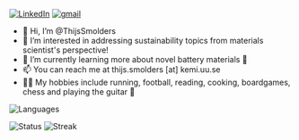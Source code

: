 [![LinkedIn](https://img.shields.io/badge/LinkedIn-0077B5?style=for-the-badge&logo=linkedin&logoColor=white)](https://www.linkedin.com/in/thijssmolders/)
[![gmail](https://img.shields.io/badge/Gmail-D14836?style=for-the-badge&logo=gmail&logoColor=white)](mailto:smolders.thijs@gmail.com)

- 👋 Hi, I’m @ThijsSmolders
- 👀 I’m interested in addressing sustainability topics from materials scientist's perspective!
- 🌱 I’m currently learning more about novel battery materials 🔋
- 📫 You can reach me at thijs.smolders [at] kemi.uu.se 
- 🏃‍♂️ My hobbies include running, football, reading, cooking, boardgames, chess and playing the guitar 🎸

![Languages](https://github-readme-stats.vercel.app/api/top-langs/?username=ThijsSmolders)

![Status](https://github-readme-stats.vercel.app/api?username=ThijsSmolders)
![Streak](https://github-readme-streak-stats.herokuapp.com/?user=ThijsSmolders)

<!---
ThijsSmolders/ThijsSmolders is a ✨ special ✨ repository because its `README.md` (this file) appears on your GitHub profile.
You can click the Preview link to take a look at your changes.
--->
